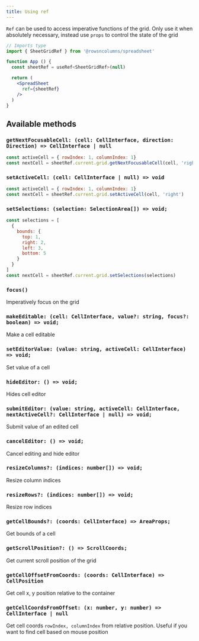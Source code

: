 ```yaml
---
title: Using ref
---
```


`Ref` can be used to access imperative functions of the grid. Only use it when absolutely necessary, instead use `props` to control the state of the grid

```jsx
// Imports type
import { SheetGridRef } from '@rowsncolumns/spreadsheet'

function App () {
  const sheetRef = useRef<SheetGridRef>(null)

  return (
    <SpreadSheet
      ref={sheetRef}
    />
  )
}
```

## Available methods

### `getNextFocusableCell: (cell: CellInterface, direction: Direction) => CellInterface | null`

```jsx
const activeCell = { rowIndex: 1, columnIndex: 1}
const nextCell = sheetRef.current.grid.getNextFocusableCell(cell, 'right')
```

### `setActiveCell: (cell: CellInterface | null) => void`

```jsx
const activeCell = { rowIndex: 1, columnIndex: 1}
const nextCell = sheetRef.current.grid.setActiveCell(cell, 'right')
```

### `setSelections: (selection: SelectionArea[]) => void;`

```jsx
const selections = [
  {
    bounds: {
      top: 1,
      right: 2,
      left: 3,
      bottom: 5
    }
  }
]
const nextCell = sheetRef.current.grid.setSelections(selections)
```

### `focus()`

Imperatively focus on the grid

### `makeEditable: (cell: CellInterface, value?: string, focus?: boolean) => void;`

Make a cell editable

### `setEditorValue: (value: string, activeCell: CellInterface) => void;`

Set value of a cell

### `hideEditor: () => void;`

Hides cell editor

### `submitEditor: (value: string, activeCell: CellInterface, nextActiveCell?: CellInterface | null) => void;`

Submit value of an edited cell

### `cancelEditor: () => void;`

Cancel editing and hide editor

### `resizeColumns?: (indices: number[]) => void;`

Resize column indices

### `resizeRows?: (indices: number[]) => void;`

Resize row indices

### `getCellBounds?: (coords: CellInterface) => AreaProps;`

Get bounds of a cell

### `getScrollPosition?: () => ScrollCoords;`

Get current scroll position of the grid

### `getCellOffsetFromCoords: (coords: CellInterface) => CellPosition`

Get cell x, y position relative to the container

### `getCellCoordsFromOffset: (x: number, y: number) => CellInterface | null`

Get cell coords `rowIndex, columnIndex` from relative position. Useful if you want to find cell based on mouse position